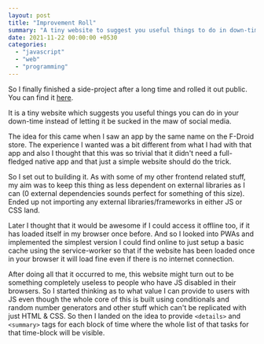 ```yaml
---
layout: post
title: "Improvement Roll"
summary: "A tiny website to suggest you useful things to do in down-time"
date: 2021-11-22 00:00:00 +0530
categories:
  - "javascript"
  - "web"
  - "programming"
---
```


So I finally finished a side-project after a long time and rolled it out public. You can find it [here](https://improvement-roll.varunbarad.com).

It is a tiny website which suggests you useful things you can do in your down-time instead of letting it be sucked in the maw of social media.

The idea for this came when I saw an app by the same name on the F-Droid store. The experience I wanted was a bit different from what I had with that app and also I thought that this was so trivial that it didn't need a full-fledged native app and that just a simple website should do the trick.

So I set out to building it. As with some of my other frontend related stuff, my aim was to keep this thing as less dependent on external libraries as I can (0 external dependencies sounds perfect for something of this size). Ended up not importing any external libraries/frameworks in either JS or CSS land.  

Later I thought that it would be awesome if I could access it offline too, if it has loaded itself in my browser once before. And so I looked into PWAs and implemented the simplest version I could find online to just setup a basic cache using the service-worker so that if the website has been loaded once in your browser it will load fine even if there is no internet connection.

After doing all that it occurred to me, this website might turn out to be something completely useless to people who have JS disabled in their browsers. So I started thinking as to what value I can provide to users with JS even though the whole core of this is built using conditionals and random number generators and other stuff which can't be replicated with just HTML & CSS. So then I landed on the idea to provide `<details>` and `<summary>` tags for each block of time where the whole list of that tasks for that time-block will be visible.
